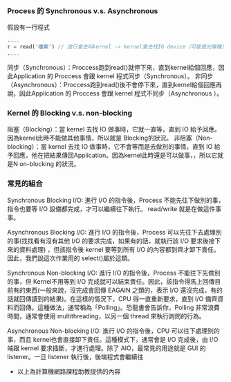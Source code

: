 ### Process 的 Synchronous v.s. Asynchronous 

假設有一行程式

```php
....
r = read('檔案') // 這行會去叫kernel -> kernel會去找IO device（可能是光碟機）之類的毒檔案
....
```

同步（Synchronous）：Proccess跑到read()就停下來，直到kernel給個回應，因此Application 的 Proccess 會跟 kernel 程式同步（Synchronous）。
非同步（Asynchronous）：Proccess跑到read()後不會停下來，直到kernel給個回應再說，因此Application 的 Proccess 會跟 kernel 程式不同步（Asynchronous ）。


### Kernel 的 Blocking v.s. non-blocking

阻塞（Blocking）：當 kernel 去找 IO 做事時，它就一直等，直到 IO 給予回應。因為kernel此時不能做其他事情，所以就是 Blocking的狀況。
非阻塞（Non-blocking）：當 kernel 去找 IO 做事時，它不會等而是去做別的事情，直到 IO 給予回應，他在把結果傳回Application。因為kernel此時還是可以做事，，所以它就是N on-blocking 的狀況。



###  常見的組合

Synchronous Blocking I/O: 進行 I/O 的指令後，Process 不能先往下做別的事，指令也要等 I/O 設備都完成，才可以繼續往下執行。 read/write 就是在做這件事事。


Asynchronous Blocking I/O: 進行 I/O 的指令後，Process 可以先往下去處理別的事(找找看有沒有其他 I/O 的要求完成，如果有的話，就執行該 I/O 要求後接下來的資料處理) ，但該指令後 kernel 要等到所有 I/O 的內容都到齊才卸下責任。因此，我們說這次作業用的 select()屬於這類。


Synchronous Non-blocking I/O: 進行 I/O 的指令後，Process 不能往下先做別的事，但 Kernel不用等到 I/O 完成就可以結束責任。因此，該指令得馬上回傳目前有的東西(一般來說，沒完成會回傳 EAGAIN 之類的，表示 I/O 還沒完成，有的話就回傳讀到的結果)。在這樣的情況下，CPU 得一直重新要求，直到 I/O 備齊資料而回傳。這種做法，通常稱為「Polling」。恐龍書會告訴你，Polling 非常浪費時間，通常會使用 multithreading，以另一個 thread 來執行詢問的行為。

Asynchronous Non-blocking I/O: 進行 I/O 的指令後，CPU 可以往下處理別的事，而且 kernel也會直接卸下責任。這種模式下，通常會是 I/O 完成後，由 I/O 端跟 kernel 要求插斷，才進行處理。除了 AIO，最常見的用途就是 GUI 的 listener。一旦 listener 執行後，後端程式會繼續往

* 以上為計算機網路課程助教提供的內容